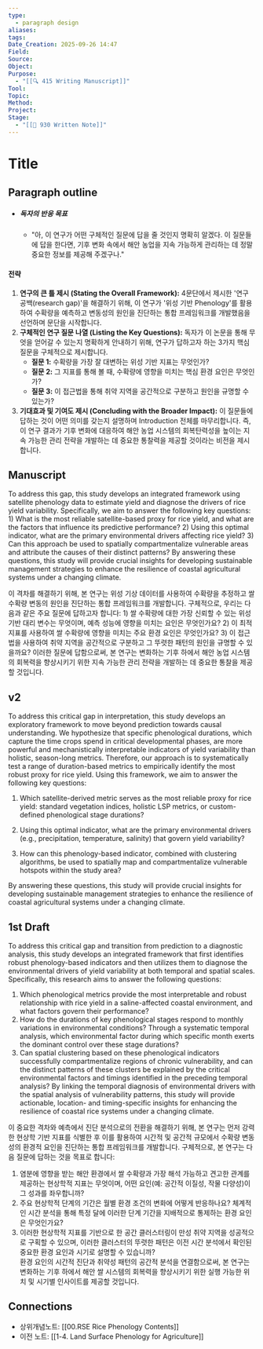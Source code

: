 ```yaml
---
type:
  - paragraph design
aliases:
tags:
Date_Creation: 2025-09-26 14:47
Field:
Source:
Object:
Purpose:
  - "[[🔍 415 Writing Manuscript]]"
Tool:
Topic:
Method:
Project:
Stage:
  - "[[📝 930 Written Note]]"
---
```


# Title
## Paragraph outline
- ##### 독자의 반응 목표
	- "아, 이 연구가 어떤 구체적인 질문에 답을 줄 것인지 명확히 알겠다. 이 질문들에 답을 한다면, 기후 변화 속에서 해안 농업을 지속 가능하게 관리하는 데 정말 중요한 정보를 제공해 주겠구나."

#### **전략**
1. **연구의 큰 틀 제시 (Stating the Overall Framework):** 4문단에서 제시한 '연구 공백(research gap)'을 해결하기 위해, 이 연구가 '위성 기반 Phenology'를 활용하여 수확량을 예측하고 변동성의 원인을 진단하는 통합 프레임워크를 개발했음을 선언하며 문단을 시작합니다.
2. **구체적인 연구 질문 나열 (Listing the Key Questions):** 독자가 이 논문을 통해 무엇을 얻어갈 수 있는지 명확하게 안내하기 위해, 연구가 답하고자 하는 3가지 핵심 질문을 구체적으로 제시합니다.
    - **질문 1:** 수확량을 가장 잘 대변하는 위성 기반 지표는 무엇인가?
    - **질문 2:** 그 지표를 통해 볼 때, 수확량에 영향을 미치는 핵심 환경 요인은 무엇인가?
    - **질문 3:** 이 접근법을 통해 취약 지역을 공간적으로 구분하고 원인을 규명할 수 있는가?
3. **기대효과 및 기여도 제시 (Concluding with the Broader Impact):** 이 질문들에 답하는 것이 어떤 의미를 갖는지 설명하며 Introduction 전체를 마무리합니다. 즉, 이 연구 결과가 기후 변화에 대응하여 해안 농업 시스템의 회복탄력성을 높이는 지속 가능한 관리 전략을 개발하는 데 중요한 통찰력을 제공할 것이라는 비전을 제시합니다.
## Manuscript

To address this gap, this study develops an integrated framework using satellite phenology data to estimate yield and diagnose the drivers of rice yield variability. Specifically, we aim to answer the following key questions: 1) What is the most reliable satellite-based proxy for rice yield, and what are the factors that influence its predictive performance? 2) Using this optimal indicator, what are the primary environmental drivers affecting rice yield? 3) Can this approach be used to spatially compartmentalize vulnerable areas and attribute the causes of their distinct patterns? By answering these questions, this study will provide crucial insights for developing sustainable management strategies to enhance the resilience of coastal agricultural systems under a changing climate.

이 격차를 해결하기 위해, 본 연구는 위성 기상 데이터를 사용하여 수확량을 추정하고 쌀 수확량 변동의 원인을 진단하는 통합 프레임워크를 개발합니다. 구체적으로, 우리는 다음과 같은 주요 질문에 답하고자 합니다: 1) 쌀 수확량에 대한 가장 신뢰할 수 있는 위성 기반 대리 변수는 무엇이며, 예측 성능에 영향을 미치는 요인은 무엇인가요? 2) 이 최적 지표를 사용하여 쌀 수확량에 영향을 미치는 주요 환경 요인은 무엇인가요? 3) 이 접근법을 사용하여 취약 지역을 공간적으로 구분하고 그 뚜렷한 패턴의 원인을 규명할 수 있을까요? 이러한 질문에 답함으로써, 본 연구는 변화하는 기후 하에서 해안 농업 시스템의 회복력을 향상시키기 위한 지속 가능한 관리 전략을 개발하는 데 중요한 통찰을 제공할 것입니다.

## v2

To address this critical gap in interpretation, this study develops an exploratory framework to move beyond prediction towards causal understanding. We hypothesize that specific phenological durations, which capture the time crops spend in critical developmental phases, are more powerful and mechanistically interpretable indicators of yield variability than holistic, season-long metrics. Therefore, our approach is to systematically test a range of duration-based metrics to empirically identify the most robust proxy for rice yield. Using this framework, we aim to answer the following key questions:

1. Which satellite-derived metric serves as the most reliable proxy for rice yield: standard vegetation indices, holistic LSP metrics, or custom-defined phenological stage durations?
    
2. Using this optimal indicator, what are the primary environmental drivers (e.g., precipitation, temperature, salinity) that govern yield variability?
    
3. How can this phenology-based indicator, combined with clustering algorithms, be used to spatially map and compartmentalize vulnerable hotspots within the study area?
    

By answering these questions, this study will provide crucial insights for developing sustainable management strategies to enhance the resilience of coastal agricultural systems under a changing climate.


## 1st Draft

To address this critical gap and transition from prediction to a diagnostic analysis, this study develops an integrated framework that first identifies robust phenology-based indicators and then utilizes them to diagnose the environmental drivers of yield variability at both temporal and spatial scales. Specifically, this research aims to answer the following questions:
1. Which phenological metrics provide the most interpretable and robust relationship with rice yield in a saline-affected coastal environment, and what factors govern their performance?
2. How do the durations of key phenological stages respond to monthly variations in environmental conditions? Through a systematic temporal analysis, which environmental factor during which specific month exerts the dominant control over these stage durations?
3. Can spatial clustering based on these phenological indicators successfully compartmentalize regions of chronic vulnerability, and can the distinct patterns of these clusters be explained by the critical environmental factors and timings identified in the preceding temporal analysis?
By linking the temporal diagnosis of environmental drivers with the spatial analysis of vulnerability patterns, this study will provide actionable, location- and timing-specific insights for enhancing the resilience of coastal rice systems under a changing climate.


이 중요한 격차와 예측에서 진단 분석으로의 전환을 해결하기 위해, 본 연구는 먼저 강력한 현상학 기반 지표를 식별한 후 이를 활용하여 시간적 및 공간적 규모에서 수확량 변동성의 환경적 요인을 진단하는 통합 프레임워크를 개발합니다. 구체적으로, 본 연구는 다음 질문에 답하는 것을 목표로 합니다:    
1. 염분에 영향을 받는 해안 환경에서 쌀 수확량과 가장 해석 가능하고 견고한 관계를 제공하는 현상학적 지표는 무엇이며, 어떤 요인(예: 공간적 이질성, 작물 다양성)이 그 성과를 좌우합니까?    
2. 주요 현상학적 단계의 기간은 월별 환경 조건의 변화에 어떻게 반응하나요? 체계적인 시간 분석을 통해 특정 달에 이러한 단계 기간을 지배적으로 통제하는 환경 요인은 무엇인가요?    
3. 이러한 현상학적 지표를 기반으로 한 공간 클러스터링이 만성 취약 지역을 성공적으로 구획할 수 있으며, 이러한 클러스터의 뚜렷한 패턴은 이전 시간 분석에서 확인된 중요한 환경 요인과 시기로 설명할 수 있습니까?    
환경 요인의 시간적 진단과 취약성 패턴의 공간적 분석을 연결함으로써, 본 연구는 변화하는 기후 하에서 해안 쌀 시스템의 회복력을 향상시키기 위한 실행 가능한 위치 및 시기별 인사이트를 제공할 것입니다.
## Connections
- 상위개념노트: [[00.RSE Rice Phenology Contents]]
- 이전 노트: [[1-4. Land Surface Phenology for Agriculture]]

